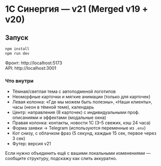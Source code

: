 
# 1С Синергия — v21 (Merged v19 + v20)

## Запуск
```bash
npm install
npm run dev
```
Фронт: http://localhost:5173  
API:   http://localhost:3001

### Что внутри
- Тёмная/светлая тема с автоподменой логотипов
- Неоморфные карточки и мягкие анимации (только для карточек)
- Левая колонка: «Где мы можем быть полезны», «Наши клиенты», часы (неон в тёмной теме), календарь
- Центр: направления (8 карточек) с индивидуальными проф. описаниями и эффектами (модальные окна)
- Правая колонка: контакты, новости 1С (3–5 свежих, кэш 24 часа)
- Форма заявки → Telegram (используются переменные из `.env`)
- Кот снизу, с облачком фраз (5 секунд, каждые 15 сек, первое через 3 сек)
- Футер: версия v21

Если нужно объединить ещё с вашими локальными изменениями — сообщите структуру, подскажу как слить аккуратно.
